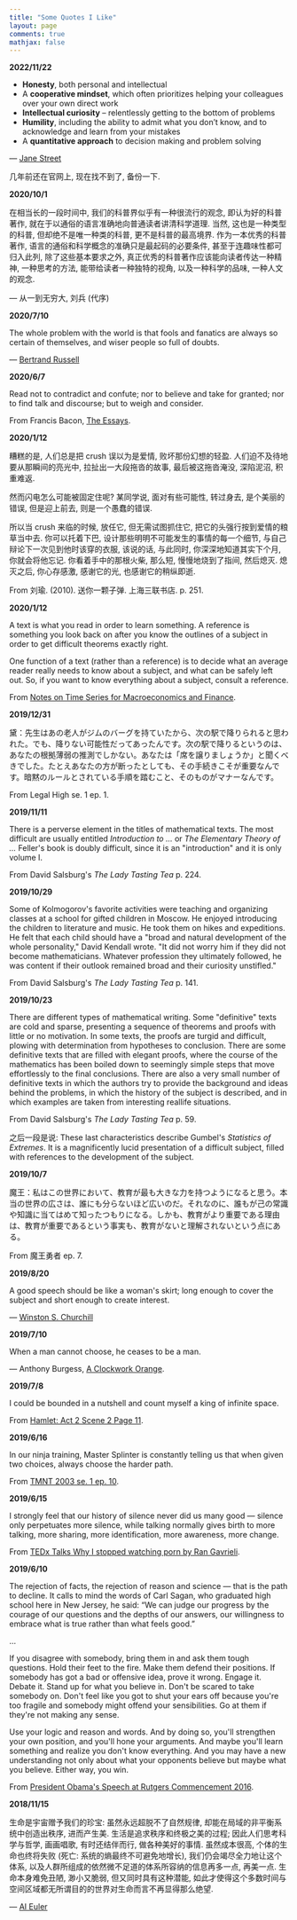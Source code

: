 ```yaml
---
title: "Some Quotes I Like"
layout: page
comments: true
mathjax: false
---
```


**2022/11/22**

*   **Honesty**, both personal and intellectual
*   A **cooperative mindset**, which often prioritizes helping your colleagues over your own direct work
*   **Intellectual curiosity** – relentlessly getting to the bottom of problems
*   **Humility**, including the ability to admit what you don’t know, and to acknowledge and learn from your mistakes
*   A **quantitative approach** to decision making and problem solving

— [Jane Street](https://www.cues.org.uk/archives/jane-street/)

几年前还在官网上, 现在找不到了, 备份一下.

**2020/10/1**

在相当长的一段时间中, 我们的科普界似乎有一种很流行的观念, 即认为好的科普著作, 就在于以通俗的语言准确地向普通读者讲清科学道理. 当然, 这也是一种类型的科普, 但却绝不是唯一种类的科普, 更不是科普的最高境界. 作为一本优秀的科普著作, 语言的通俗和科学概念的准确只是最起码的必要条件, 甚至于连趣味性都可归入此列, 除了这些基本要求之外, 真正优秀的科普著作应该能向读者传达一种精神, 一种思考的方法, 能带给读者一种独特的视角, 以及一种科学的品味, 一种人文的观念. 

— 从一到无穷大, 刘兵 (代序)

**2020/7/10**

The whole problem with the world is that fools and fanatics are always so certain of themselves, and wiser people so full of doubts.

— [Bertrand Russell](https://www.brainyquote.com/quotes/bertrand_russell_121392)

**2020/6/7**

Read not to contradict and confute; nor to believe and take for granted; nor to find talk and discourse; but to weigh and consider.

From Francis Bacon, [The Essays](https://www.goodreads.com/quotes/28623-read-not-to-contradict-and-confute-nor-to-believe-and).

**2020/1/12**

糟糕的是, 人们总是把 crush 误以为是爱情, 败坏那份幻想的轻盈. 人们迫不及待地要从那瞬间的亮光中, 拉扯出一大段拖沓的故事, 最后被这拖沓淹没, 深陷泥沼, 积重难返.

然而闪电怎么可能被固定住呢? 某同学说, 面对有些可能性, 转过身去, 是个美丽的错误, 但是迎上前去, 则是一个愚蠢的错误.

所以当 crush 来临的时候, 放任它, 但无需试图抓住它, 把它的头强行按到爱情的粮草当中去. 你可以托着下巴, 设计那些明明不可能发生的事情的每一个细节, 与自己辩论下一次见到他时该穿的衣服, 该说的话, 与此同时, 你深深地知道其实下个月, 你就会将他忘记. 你看着手中的那根火柴, 那么短, 慢慢地烧到了指间, 然后熄灭. 熄灭之后, 你心存感激, 感谢它的光, 也感谢它的稍纵即逝.

From 刘瑜. (2010). 送你一颗子弹. 上海三联书店. p. 251.

**2020/1/12**

A text is what you read in order to learn something. A reference is something you look back on after you know the outlines of a subject in order to get difficult theorems exactly right.

One function of a text (rather than a reference) is to decide what an average reader really needs to know about a subject, and what can be safely left out. So, if you want to know everything about a subject, consult a reference.

From [Notes on Time Series for Macroeconomics and Finance](http://econ.lse.ac.uk/staff/wdenhaan/teach/cochrane.pdf).

**2019/12/31**

黛：先生はあの老人がジムのバーグを持ていたから、次の駅で降りられると思われた。でも、降りない可能性だってあったんです。次の駅で降りるというのは、あなたの根拠薄弱の推測でしかない。あなたは「席を譲りましょうか」と聞くべきでした。たとえあなたの方が断ったとしても、その手続きこそが重要なんです。暗黙のルールとされている手順を踏むこと、そのものがマナーなんです。

From Legal High se. 1 ep. 1.

**2019/11/11**

There is a perverse element in the titles of mathematical texts. The most difficult are usually entitled *Introduction to ...* or *The Elementary Theory of ...* Feller's book is doubly difficult, since it is an "introduction" and it is only volume I.

From David Salsburg's *The Lady Tasting Tea* p. 224.

**2019/10/29**

Some of Kolmogorov's favorite activities were teaching and organizing classes at a school for gifted children in Moscow. He enjoyed introducing the children to literature and music. He took them on hikes and expeditions. He felt that each child should have a "broad and natural development of the whole personality," David Kendall wrote. "It did not worry him if they did not become mathematicians. Whatever profession they ultimately followed, he was content if their outlook remained broad and their curiosity unstifled."

From David Salsburg's *The Lady Tasting Tea* p. 141.

**2019/10/23**

There are different types of mathematical writing. Some "definitive" texts are cold and sparse, presenting a sequence of theorems and proofs with little or no motivation. In some texts, the proofs are turgid and difficult, plowing with determination from hypotheses to conclusion. There are some definitive texts that are filled with elegant proofs, where the course of the mathematics has been boiled down to seemingly simple steps that move effortlessly to the final conclusions. There are also a very small number of definitive texts in which the authors try to provide the background and ideas behind the problems, in which the history of the subject is described, and in which examples are taken from interesting reallife situations.

From David Salsburg's *The Lady Tasting Tea* p. 59.

之后一段是说: These last characteristics describe Gumbel's *Statistics of Extremes*. It is a magnificently lucid presentation of a difficult subject, filled with references to the development of the subject.  

**2019/10/7**

魔王：私はこの世界において、教育が最も大きな力を持つようになると思う。本当の世界の広さは、誰にも分らないほど広いのだ。それなのに、誰もが己の常識や知識に当てはめて知ったつもりになる。しかも、教育がより重要である理由は、教育が重要であるという事実も、教育がないと理解されないという点にある。

From 魔王勇者 ep. 7.

**2019/8/20**

A good speech should be like a woman's skirt; long enough to cover the subject and short enough to create interest.

— [Winston S. Churchill](https://www.goodreads.com/quotes/421900-a-good-speech-should-be-like-a-woman-s-skirt-long)

**2019/7/10**

When a man cannot choose, he ceases to be a man.

— Anthony Burgess, [A Clockwork Orange](https://www.goodreads.com/work/quotes/23596).


**2019/7/8**

I could be bounded in a nutshell and count myself a king of infinite space.

From [Hamlet: Act 2 Scene 2 Page 11](https://www.sparknotes.com/nofear/shakespeare/hamlet/page_106/).

**2019/6/16**

In our ninja training, Master Splinter is constantly telling us that when given two choices, always choose the harder path.

From [TMNT 2003 se. 1 ep. 10](https://turtlepedia.fandom.com/wiki/The_Shredder_Strikes,_Part_1).

**2019/6/15**

I strongly feel that our history of silence never did us many good — silence only perpetuates more silence, while talking normally gives birth to more talking, more sharing, more identification, more awareness, more change.

From [TEDx Talks Why I stopped watching porn by Ran Gavrieli](https://www.youtube.com/watch?v=gRJ_QfP2mhU).

**2019/6/10**

The rejection of facts, the rejection of reason and science — that is the path to decline. It calls to mind the words of Carl Sagan, who graduated high school here in New Jersey, he said: “We can judge our progress by the courage of our questions and the depths of our answers, our willingness to embrace what is true rather than what feels good.”

...

If you disagree with somebody, bring them in and ask them tough questions. Hold their feet to the fire. Make them defend their positions. If somebody has got a bad or offensive idea, prove it wrong. Engage it. Debate it. Stand up for what you believe in. Don't be scared to take somebody on. Don't feel like you got to shut your ears off because you're too fragile and somebody might offend your sensibilities. Go at them if they're not making any sense.

Use your logic and reason and words. And by doing so, you'll strengthen your own position, and you'll hone your arguments. And maybe you'll learn something and realize you don't know everything. And you may have a new understanding not only about what your opponents believe but maybe what you believe. Either way, you win.

From [President Obama's Speech at Rutgers Commencement 2016](https://singjupost.com/transcript-president-obamas-full-speech-at-rutgers-commencement-2016/?singlepage=1).

**2018/11/15**

生命是宇宙赠予我们的珍宝: 虽然永远超脱不了自然规律, 却能在局域的非平衡系统中创造出秩序, 进而产生美. 生活是追求秩序和终极之美的过程; 因此人们思考科学与哲学, 画画唱歌, 有时还结伴而行, 做各种美好的事情. 虽然成本很高, 个体的生命也终将失败 (死亡: 系统的熵最终不可避免地增长), 我们仍会竭尽全力地让这个体系, 以及人群所组成的依然微不足道的体系所容纳的信息再多一点, 再美一点. 生命本身难免丑陋, 渺小又脆弱, 但又同时具有这种潜能, 如此才使得这个多数时间与空间区域都无所谓目的的世界对生命而言不再显得那么绝望.

— [AI Euler](https://www.zhihu.com/question/269021771)